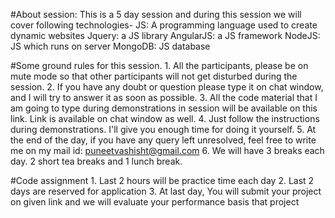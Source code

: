 #About session: This is a 5 day session and during this session we will cover following technologies-
	JS: A programming language used to create dynamic websites
	Jquery: a JS library
	AngularJS: a JS framework
	NodeJS: JS which runs on server
	MongoDB: JS database
	
#Some ground rules for this session.
	1. All the participants, please be on mute mode so that other participants will not get disturbed during the session.
	2. If you have any doubt or question please type it on chat window, and I will try to answer it as soon as possible.
	3. All the code material that I am going to type during demonstrations in session will be available on this link. Link is available on chat window as well.
	4. Just follow the instructions during demonstrations. I'll give you enough time for doing it yourself.
	5. At the end of the day, if you have any query left unresolved, feel free to write me on my mail id: puneetvashisht@gmail.com
	6. We will have 3 breaks each day. 2 short tea breaks and 1 lunch break.
	
#Code assignment 
	1. Last 2 hours will be practice time each day
	2. Last 2 days are reserved for application 
	3. At last day, You will submit your project on given link and we will evaluate your performance basis that project

